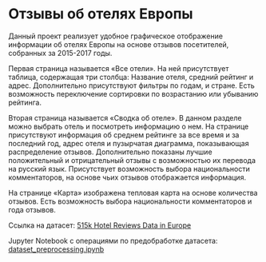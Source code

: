 # Отзывы об отелях Европы

Данный проект реализует удобное графическое отображение информации об отелях Европы на основе отзывов посетителей, собранных за 2015-2017 годы.

Первая страница называется «Все отели». На ней присутствует таблица, содержащая три столбца: Название отеля, средний рейтинг и адрес. Дополнительно присутствуют фильтры по годам, и стране. Есть возможность переключение сортировки по возрастанию или убыванию рейтинга.

Вторая страница называется «Сводка об отеле». В данном разделе можно выбрать отель и посмотреть информацию о нем. На странице присутствуют информация об среднем рейтинге за все время и за последний год, адрес отеля и пузырчатая диаграмма, показывающая распределение отзывов. Дополнительно показаны лучшие положительный и отрицательный отзывы с возможностью их перевода на русский язык. Присутствует возможность выбора национальности комментаторов, на основе чьих отзывов отображается информация.

На странице «Карта» изображена тепловая карта на основе количества отзывов. Есть возможность выбора национальности комментаторов и года отзывов.

Ссылка на датасет: [515k Hotel Reviews Data in Europe](https://www.kaggle.com/datasets/jiashenliu/515k-hotel-reviews-data-in-europe)

Jupyter Notebook с операциями по предобработке датасета: [dataset_preprocessing.ipynb](dataset_preprocessing.ipynb)
